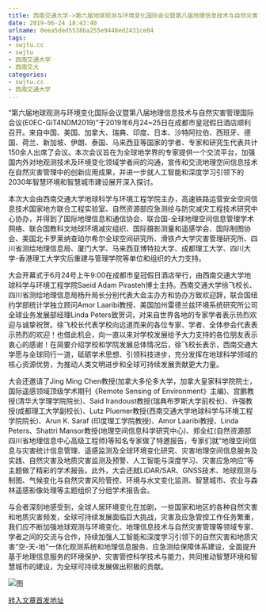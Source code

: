 ```yaml
---
title: 西南交通大学->第六届地球观测与环境变化国际会议暨第八届地理信息技术与自然灾害管理国际会议在成都召开 | swjtu.cc
date: 2019-06-24 18:43:40
urlname: 0eea5ded5538ba255e9448ed2431ce04
tags: 
- swjtu.cc
- swjtu
- 西南交通大学
- 西南交大
categories:
- swjtu.cc
- 西南交通大学
---
```



“第六届地球观测与环境变化国际会议暨第八届地理信息技术与自然灾害管理国际会议(E0EC-GiT4NDM2019)”于2019年6月24~25日在成都市皇冠假日酒店顺利召开。来自中国、美国、加拿大、瑞典、印度、日本、沙特阿拉伯、西班牙、德国、荷兰、新加坡、伊朗、泰国、马来西亚等国家的学者、专家和研究生代表共计150余人出席了会议。本次会议旨在为全球地学界的专家提供一个交流平台，加强国内外对地观测技术及环境变化领域学者间的沟通，宣传和交流地理空间信息技术在自然灾害管理中的创新应用成果，并进一步就人工智能和深度学习引领下的2030年智慧环境和智慧城市建设展开深入探讨。

本次大会由西南交通大学地球科学与环境工程学院主办，高速铁路运营安全空间信息技术国家地方联合工程实验室、自然资源部应急测绘与防灾减灾工程技术研究中心协办，并得到了国际地理信息和通信协会、联合国-全球地理空间信息管理学术网络、联合国教科文地球环境减灾组织、国际摄影测量和遥感学会、国际制图协会、美国北卡罗莱纳查珀尔希尔全球空间研究所、滑铁卢大学灾害管理研究所、四川省测绘地理信息局、厦门大学、马来西亚博特拉大学、成都理工大学、四川大学-香港理工大学灾后重建与管理学院等单位和组织的大力支持。

大会开幕式于6月24号上午9:00在成都市皇冠假日酒店举行，由西南交通大学地球科学与环境工程学院Saeid Adam Pirasteh博士主持。西南交通大学徐飞校长、四川省测绘地理信息局杨升局长分别代表大会主办方和协办方致欢迎辞，联合国纽约学部统计学独立顾问Amor Laaribi教授、美国加州雷德兰兹环境系统研究所公司全球业务发展部经理Linda Peters致贺词，对来自世界各地的专家学者表示热烈欢迎与诚挚祝贺。徐飞校长代表学校向远道而来的各位专家、学者、全体参会代表表示热烈的欢迎！也借此机会，向一直以来对学校发展给予大力支持的各位朋友表示衷心的感谢！在简要介绍学校和学院发展总体情况后，徐飞校长表示，西南交通大学愿与全球同行一道，砥砺学术思想、引领科技进步，充分发挥在地球科学领域的核心资源优势，为推动人类文明进步和全球可持续发展贡献更大力量。

大会还邀请了Jing Ming Chen教授(加拿大多伦多大学，加拿大皇家科学院院士，国际遥感领域顶级学术期刊《Remote Sensing of Environment》主编)、宫鹏教授(清华大学理学院院长)、Said Irandoust教授(瑞典布罗斯大学前校长)、许强教授(成都理工大学副校长)、Lutz Pluemer教授(西南交通大学地球科学与环境工程学院院长)、Arun K. Saraf (印度理工学院教授)、Amor Laaribi教授、Linda Peters、Shattri Mansor教授(地理空间信息科学研究中心)、郑全红(自然资源部四川省地理信息中心高级工程师)等知名专家做了特邀报告，专家们就“地理空间信息与灾害统计信息管理、遥感监测及全球环境变化研究、灾害地理空间信息服务及实践、自然灾害及地质灾害监测及预警、人工智能与深度学习、灾害应急响应”等主题做了精彩的学术报告。此外，大会还就LiDAR/SAR、GNSS技术、地球观测与制图、气候变化与自然灾害风险管控、环境与水文变化监测、智慧城市、农业与森林遥感影像处理等主题组织了分组学术报告会。

与会者深刻地感受到，全球人居环境变化在加剧，一些国家和地区的各种自然灾害和地质灾害频发，全球可持续发展面临巨大挑战，灾害及应急管控工作任务繁重，我们应不断加强地球观测与环境变化、地理信息技术与自然灾害管理等领域专家、学者之间的交流与合作，持续加强人工智能和深度学习引领下的自然灾害和地质灾害“空-天-地”一体化观测系统和地理信息服务、应急测绘保障体系建设，全面提升基于地理信息服务的环境保护、灾害管控科学技术与能力，共同推动智慧环境和智慧城市的建设，为全球可持续发展做出积极的贡献。



![图](https://news.swjtu.edu.cn/upload/201906/24/201906241711203633.png)

[转入文章首发地址](https://news.swjtu.edu.cn/shownews-18611.shtml)